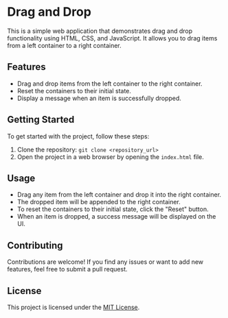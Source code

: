 # Drag and Drop 

This is a simple web application that demonstrates drag and drop functionality using HTML, CSS, and JavaScript. It allows you to drag items from a left container to a right container.

## Features

- Drag and drop items from the left container to the right container.
- Reset the containers to their initial state.
- Display a message when an item is successfully dropped.

## Getting Started

To get started with the project, follow these steps:

1. Clone the repository: `git clone <repository_url>`
2. Open the project in a web browser by opening the `index.html` file.

## Usage

- Drag any item from the left container and drop it into the right container.
- The dropped item will be appended to the right container.
- To reset the containers to their initial state, click the "Reset" button.
- When an item is dropped, a success message will be displayed on the UI.

## Contributing

Contributions are welcome! If you find any issues or want to add new features, feel free to submit a pull request.

## License

This project is licensed under the [MIT License](LICENSE).


